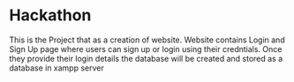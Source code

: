 # Hackathon
This is the Project that as a creation of website.
Website contains Login and Sign Up page where users can sign up or login using their credntials.
Once they provide their login details the database will be created and stored as a database in xampp server
